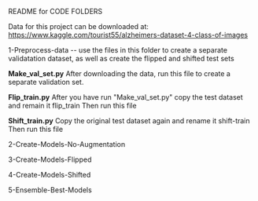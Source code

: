 README for CODE FOLDERS

Data for this project can be downloaded at:
https://www.kaggle.com/tourist55/alzheimers-dataset-4-class-of-images


1-Preprocess-data -- use the files in this folder to create a separate validatation dataset, as well as create the flipped and shifted test sets

**Make_val_set.py**
After downloading the data, run this file to create a separate validation set.

**Flip_train.py**
After you have run "Make_val_set.py" copy the test dataset and remain it flip_train
Then run this file

**Shift_train.py**
Copy the original test dataset again and rename it shift-train
Then run this file

2-Create-Models-No-Augmentation

3-Create-Models-Flipped

4-Create-Models-Shifted

5-Ensemble-Best-Models
